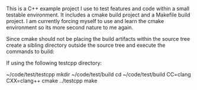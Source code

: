 This is a C++ example project I use to test features and code within a small testable environment.  It includes a cmake 
build project and a Makefile build project.  I am currently forcing myself to use and learn the cmake environment so 
its more second nature to me again.

Since cmake should not be placing the build artifacts within the source tree create a sibling directory outside the 
source tree and execute the commands to build:

If using the following testcpp directory:

~/code/test/testcpp
mkdir ~/code/test/build
cd ~/code/test/build
CC=clang CXX=clang++ cmake ../testcpp
make

